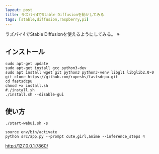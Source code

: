 ```yaml
---
layout: post
title: ラズパイ4でStable Diffusionを動かしてみる
tags: [stable,diffusion,raspberry,pi]
---
```


ラズパイ4でStable Diffusionを使えるようにしてみる。
※

## インストール

```
sudo apt-get update
sudo apt-get install gcc python3-dev
sudo apt install wget git python3 python3-venv libgl1 libglib2.0-0
git clone https://github.com/rupeshs/fastsdcpu.git
cd fastsdcpu
chmod +x install.sh
#./install.sh
./install.sh --disable-gui
```

## 使い方

```
./start-webui.sh -s

source env/bin/activate
python src/app.py --prompt cute,girl,anime --inference_steps 4
```

http://127.0.0.1:7860/
